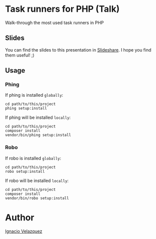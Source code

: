 # Task runners for PHP (Talk)

Walk-through the most used task runners in PHP

## Slides

You can find the slides to this presentation in [Slideshare](https://www.slideshare.net/nass600/php-task-runners).
I hope you find them useful! ;)

## Usage

### Phing

If phing is installed `globally`:

```
cd path/to/this/project
phing setup:install
```

If phing will be installed `locally`:

```
cd path/to/this/project
composer install
vendor/bin/phing setup:install
```


### Robo

If robo is installed `globally`:

```
cd path/to/this/project
robo setup:install
```

If robo will be installed `locally`:

```
cd path/to/this/project
composer install
vendor/bin/robo setup:install
```

# Author

[Ignacio Velazquez](http://ignaciovelazquez.es)
